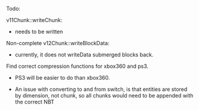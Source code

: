 Todo:


v11Chunk::writeChunk:
- needs to be written

Non-complete v12Chunk::writeBlockData:
- currently, it does not writeData submerged blocks back.

Find correct compression functions for xbox360 and ps3.
- PS3 will be easier to do than xbox360.

- An issue with converting to and from switch, is that entities
are stored by dimension, not chunk, so all chunks would need to
be appended with the correct NBT
